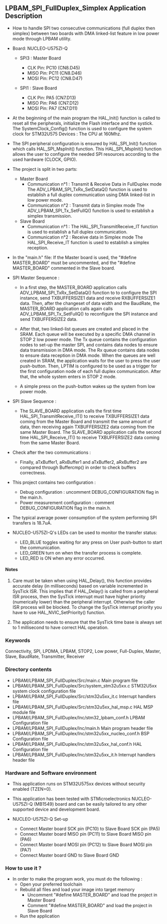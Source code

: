## <b>LPBAM_SPI_FullDuplex_Simplex Application Description</b>
-   How to handle SPI two consecutive communications (full duplex then simplex) between two boards with DMA linked-list
feature in low power mode through LPBAM utility.

-   Board: NUCLEO-U575ZI-Q

    -   SPI3 : Master Board
        - CLK  Pin: PC10 (CN8.D45)
        - MISO Pin: PC11 (CN8.D46)
        - MOSI Pin: PC12 (CN8.D47)

    -   SPI1 : Slave Board
        - CLK  Pin: PA5 (CN7.D13)
        - MISO Pin: PA6 (CN7.D12)
        - MOSI Pin: PA7 (CN7.D11)

-   At the beginning of the main program the HAL_Init() function is called to reset
all the peripherals, initialize the Flash interface and the systick. The SystemClock_Config()
function is used to configure the system clock for STM32U575 Devices :
The CPU at 160Mhz.

-   The SPI peripheral configuration is ensured by HAL_SPI_Init() function which calls HAL_SPI_MspInit() function.
This HAL_SPI_MspInit() function allows the user to configure the needed SPI resources according to the used hardware
(CLOCK, GPIO).

-   The project is split in two parts:
    -   Master Board
        - Communication n°1 : Transmit & Receive Data in FullDuplex mode
        The ADV_LPBAM_SPI_TxRx_SetDataQ() function is used to establish a full duplex communication
        using DMA linked-list in low power mode.
        - Communication n°2 : Transmit data in Simplex mode
        The ADV_LPBAM_SPI_Tx_SetFullQ() function is used to establish a simplex transmission.
    -   Slave Board
        - Communication n°1 :
        The HAL_SPI_TransmitReceive_IT function is used to establish a full duplex communication.
        - Communication n°2 : Receive data in Simplex mode
        The HAL_SPI_Receive_IT function is used to establish a simplex reception.

-   In the "main.h" file:
If the Master board is used, the "#define MASTER_BOARD" must be uncommented, and the "#define MASTER_BOARD" commented in
the Slave board.

-   SPI Master Sequence :
    -   In a first step, the MASTER_BOARD application calls ADV_LPBAM_SPI_TxRx_SetDataQ() function to to configure the
    SPI instance, send  TXBUFFERSIZE1 data and receive RXBUFFERSIZE1 data.
    Then, after the changeset of data width and the BaudRate, the MASTER_BOARD application calls again calls
    ADV_LPBAM_SPI_Tx_SetFullQ() to reconfigure the SPI instance and send TXBUFFERSIZE2 data.

    -   After that, two linked-list queues are created and placed in the SRAM. Each queue will be executed by a specific DMA
    channel in STOP 2 low power mode.
    The Tx queue contains the configuration nodes to set-up the master SPI, and contains data nodes to ensure data
    transmission in DMA mode. The Rx queue contains data nodes to ensure data reception in DMA mode.
    When the queues are well created in SRAM, the application waits for the user to press the user push-button.
    Then, LPTIM is configured to be used as a trigger for the first configuration node of each full duplex communication.
    After that, the whole system enters in STOP 2 mode.

    -   A simple press on the push-button wakes up the system from low power mode.

-   SPI Slave Sequence :
    -   The SLAVE_BOARD application calls  the first time HAL_SPI_TransmitReceive_IT() to receive TXBUFFERSIZE1 data coming from
    the Master Board and transmit the same amount of data, then receiving again TXBUFFERSIZE2 data coming from the same
    Master Board.
    The SLAVE_BOARD application calls  the second time HAL_SPI_Receive_IT() to receive TXBUFFERSIZE2
    data coming from the same Master Board.

-   Check after the two communications :
    -   Finally, aTxBuffer1, aRxBuffer1 and aTxBuffer2, aRxBuffer2 are compared through Buffercmp() in order to check buffers
    correctness.

-   This project contains two configuration :
    -   Debug configuration : uncomment DEBUG_CONFIGURATION flag in the main.h.
    -   Power measurement configuration : comment DEBUG_CONFIGURATION flag in the main.h.

-   The typical average power consumption of the system performing SPI transfers is 18.7uA.

-   NUCLEO-U575ZI-Q's LEDs can be used to monitor the transfer status:
    -   LED_BLUE toggles waiting for any press on User push-button to start the communication.
    -   LED_GREEN turn on when the transfer process is complete.
    -   LED_RED is ON when any error occurred.

#### <b>Notes</b>
 1. Care must be taken when using HAL_Delay(), this function provides accurate delay (in milliseconds)
      based on variable incremented in SysTick ISR. This implies that if HAL_Delay() is called from
      a peripheral ISR process, then the SysTick interrupt must have higher priority (numerically lower)
      than the peripheral interrupt. Otherwise the caller ISR process will be blocked.
      To change the SysTick interrupt priority you have to use HAL_NVIC_SetPriority() function.

 2. The application needs to ensure that the SysTick time base is always set to 1 millisecond
      to have correct HAL operation.

### <b>Keywords</b>

Connectivity, SPI, LPDMA, LPBAM, STOP2, Low power, Full-Duplex, Master, Slave, BaudRate, Transmitter, Receiver

### <b>Directory contents</b>

-   LPBAM/LPBAM_SPI_FullDuplex/Src/main.c                  Main program file
-   LPBAM/LPBAM_SPI_FullDuplex/Src/system_stm32u5xx.c      STM32U5xx system clock configuration file
-   LPBAM/LPBAM_SPI_FullDuplex/Src/stm32u5xx_it.c          Interrupt handlers file
-   LPBAM/LPBAM_SPI_FullDuplex/Src/stm32u5xx_hal_msp.c     HAL MSP module file
-   LPBAM/LPBAM_SPI_FullDuplex/Inc/stm32_lpbam_conf.h      LPBAM Configuration file
-   LPBAM/LPBAM_SPI_FullDuplex/Inc/main.h                  Main program header file
-   LPBAM/LPBAM_SPI_FullDuplex/Inc/stm32u5xx_nucleo_conf.h BSP Configuration file
-   LPBAM/LPBAM_SPI_FullDuplex/Inc/stm32u5xx_hal_conf.h    HAL Configuration file
-   LPBAM/LPBAM_SPI_FullDuplex/Inc/stm32u5xx_it.h          Interrupt handlers header file


### <b>Hardware and Software environment</b>

-   This application runs on STM32U575xx devices without security enabled (TZEN=0).

-   This application has been tested with STMicroelectronics NUCLEO-U575ZI-Q (MB1549)
    board and can be easily tailored to any other supported device
    and development board.

-   NUCLEO-U575ZI-Q Set-up
    -   Connect Master board SCK pin  (PC10) to Slave Board SCK pin  (PA5)
    -   Connect Master board MISO pin (PC11) to Slave Board MISO pin (PA6)
    -   Connect Master board MOSI pin (PC12) to Slave Board MOSI pin (PA7)
    -   Connect Master board GND to Slave Board GND

### <b>How to use it ?</b>

-   In order to make the program work, you must do the following :
    -   Open your preferred toolchain
    -   Rebuild all files and load your image into target memory
        - Uncomment "#define MASTER_BOARD" and load the project in Master Board
        - Comment "#define MASTER_BOARD" and load the project in Slave Board
    -   Run the application

